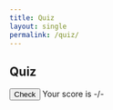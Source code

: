 ```yaml
---
title: Quiz
layout: single
permalink: /quiz/
---
```

<h2>Quiz</h2>
<ul class="quiz" id="quiz">

</ul>
<button class="score-questions" onclick="returnScore()" id="check">Check</button>
<span id="results" class="results">Your score is -/-</span>

<script>

    const question_answer_map = new Map();
    var question_count = 0;

    // YOU HAVE TO GET THE ID SOMEHOW
    function create_questions(set) {
        
        const ID = 0; // Change later
        url = "https://abopsc-backend.dontntntnt.de/api/problem/getProblemSetMC";

        const body = {
            method : "POST",
            headers : {
                "Content-Type" : "application/json"
            },
            credentials : "include",
            body: JSON.stringify({id : ID})
        }

        fetch(url, body).then(data => data.json()).then(data => {
            problem_set_data = data;
            var questionNumber = 0;
            Object.keys(data).forEach(q => {
                const container = Document.createElement("li");
                const questionElem = Document.createElement("h4");
                questionElem.innerHTML = q;
                questionElem.id = "q" + questionNumber;
                container.appendChild(questionElem);

                const choices = document.createElement("ul");
                choices.classList = "choices";

                // Add answer choices to each question
                Object.keys(data.get(q)).forEach(r => {
                    const li = document.createElement("li");
                    const label = document.createElement("label");
                    const input = document.createElement("input");
                    input.type = "radio";
                    input.name = "question" + questionNumber;
                    const span = document.createElement("span");
                    span.innerHTML = r;
                    label.appendChild(input);
                    label.appendChild()
                    li.appendChild(label);
                    choices.appendChild(li);

                    // Store answers
                    if (data.get(q).get(r)) {
                        question_answer_map.set(q, r);
                    }
                })

                container.appendChild(choices);

                document.getElementById("quiz").appendChild(container);

                questionNumber++;
                question_count++;
            })
        });

        // Passes in name of radio set and question, returns boolean
        function checkQuestion(question, radioName) {
            var radios = document.getElementsByName(radioName);
            var correctness = undefined;
            for (var y = 0; y < radios.length; y++) {
                radios[y].disabled = true;
                if (radios[y].checked) correctness = question_answer_map.get(question) == radios[y].innerHTML;
            }
            return correctness;
        }

        function getScore() {
            document.getElementById("check").disabled = true;
            var score = 0;
            for (var i = 0; i < question_count; i++) {
                if (checkQuestion(Document.getElementById("q" + i).innerHTML, "question" + i)) {
                    score++;
                } else {
                    document.getElementById("q" + i).style.color = "red";
                }
            }
            return score;
        }

        // REMEMBER TO GET USER EMAIL AND PASSWORD
        function returnScore() {
            var score = getScore();
            document.getElementById("results").innerHTML = "Your score is " + score + "/" + question_count;

            /* This fetch should be used to send scores
            fetch()
            */
        }
    }
</script>